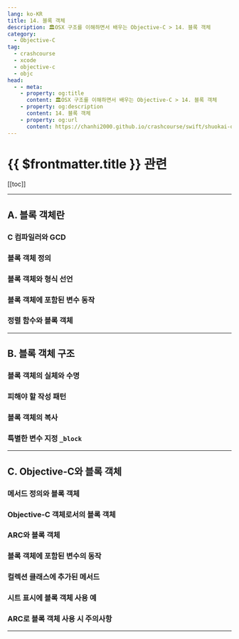 ```yaml
---
lang: ko-KR
title: 14. 블록 객체
description: 🏛OSX 구조를 이해하면서 배우는 Objective-C > 14. 블록 객체
category:
  - Objective-C
tag: 
  - crashcourse
  - xcode
  - objective-c
  - objc
head:
  - - meta:
    - property: og:title
      content: 🏛OSX 구조를 이해하면서 배우는 Objective-C > 14. 블록 객체
    - property: og:description
      content: 14. 블록 객체
    - property: og:url
      content: https://chanhi2000.github.io/crashcourse/swift/shuokai-objc/14.html
---
```


# {{ $frontmatter.title }} 관련

[[toc]]

---

## A. 블록 객체란

### C 컴파일러와 GCD

### 블록 객체 정의

### 블록 객체와 형식 선언

### 블록 객체에 포함된 변수 동작

### 정렬 함수와 블록 객체

---

## B. 블록 객체 구조

### 블록 객체의 실체와 수명

### 피해야 할 작성 패턴

### 블록 객체의 복사

### 특별한 변수 지정 `_block`

---

## C. Objective-C와 블록 객체

### 메서드 정의와 블록 객체

### Objective-C 객체로서의 블록 객체

### ARC와 블록 객체

### 블록 객체에 포함된 변수의 동작

### 컬렉션 클래스에 추가된 메서드

### 시트 표시에 블록 객체 사용 예

### ARC로 블록 객체 사용 시 주의사항

---

<TagLinks />